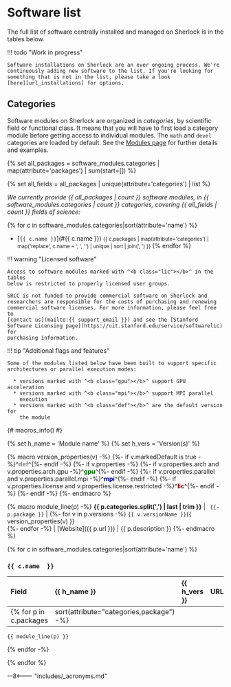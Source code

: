 # Software list

The full list of software centrally installed and managed on Sherlock is in the
tables below.

!!! todo "Work in progress"

    Software installations on Sherlock are an ever ongoing process. We're
    continuously adding new software to the list. If you're looking for
    something that is not in the list, please take a look
    [here][url_installations] for options.

## Categories

Software modules on Sherlock are organized in *categories*, by scientific field
or functional class. It means that you will have to first load a category
module before getting access to individual modules.  The `math` and `devel`
categories are loaded by default. See the [Modules page][url_modules] for
further details and examples.

{% set all_packages =  software_modules.categories |
                       map(attribute='packages') | sum(start=[]) %}

{% set all_fields   =  all_packages |
                       unique(attribute='categories') | list %}

_We currently provide {{ all_packages | count }} software modules, in {{
software_modules.categories | count }} categories, covering {{ all_fields |
count }} fields of science:_


{% for c in software_modules.categories|sort(attribute='name') %}
* [`{{ c.name }}`](#{{ c.name }}) <small>
    {{ c.packages | map(attribute='categories')
                  | map('replace', c.name ~ ', ', '')
                  | unique | sort | join(', ') }}
  </small>
{% endfor %}

!!! warning "Licensed software"

    Access to software modules marked with ^<b class="lic"></b>^ in the tables
    below is restricted to properly licensed user groups.

    SRCC is not funded to provide commercial software on Sherlock and
    researchers are responsible for the costs of purchasing and renewing
    commercial software licenses. For more information, please feel free to
    [contact us](mailto:{{ support_email }}) and see the [Stanford
    Software Licensing page](https://uit.stanford.edu/service/softwarelic) for
    purchasing information.


!!! tip "Additional flags and features"

    Some of the modules listed below have been built to support specific
    architectures or parallel execution modes:

      * versions marked with ^<b class="gpu"></b>^ support GPU acceleration
      * versions marked with ^<b class="mpi"></b>^ support MPI parallel
        execution
      * versions marked with ^<b class="def"></b>^ are the default version for
        the module

<!-- color styles for module properties -->
<style>
.mpi  { color: darkblue; }
.gpu  { color: darkgreen; }
.lic  { color: darkred; }
.def  { color: gray; }
.mpi:after { content: "mpi" }
.gpu:after { content: "gpu" }
.lic:after { content: "lic" }
.def:after { content: "def" }
</style>



{# macros_info() #}


{% set h_name = '<img style="float:left;min-width:110px;visibility:hidden"/>Module&nbsp;name' %}
{% set h_vers = '<img style="float:left;min-width:90px;visibility:hidden"/>Version(s)' %}

{% macro version_properties(v) -%}
    {%- if v.markedDefault is true -%}^<b class="def"></b>^{%- endif -%}
    {%- if v.properties -%}
        {%- if v.properties.arch     and v.properties.arch.gpu     -%}^<b class="gpu"></b>^{%- endif -%}
        {%- if v.properties.parallel and v.properties.parallel.mpi -%}^<b class="mpi"></b>^{%- endif -%}
        {%- if v.properties.license  and v.properties.license.restricted -%}^<b class="lic"></b>^{%- endif -%}
    {%- endif -%}
{%- endmacro %}

{% macro module_line(p) -%}
    **{{ p.categories.split(',') | last | trim }}** | <a id="{{ p.package }}">`
    {{- p.package }}`</a> |
    {%- for v in p.versions -%}
      `{{ v.versionName }}`{{ version_properties(v) }}<br/>
    {%- endfor -%}
    | [Website]({{ p.url }}) | {{ p.description }}
{%- endmacro %}


{% for c in software_modules.categories|sort(attribute='name') %}
### **`{{ c.name  }}`**

Field | {{ h_name }} | {{ h_vers }} | URL | Description
:---- | :----------- | :----------- | :-- | :----------
  {% for p in c.packages | sort(attribute="categories,package") -%}
    {{ module_line(p) }}
  {% endfor -%}

{% endfor %}


[comment]: #  (link URLs -----------------------------------------------------)

[url_modules]:         /docs/software/modules/
[url_installations]:   /docs/software#installation-requests

--8<--- "includes/_acronyms.md"

